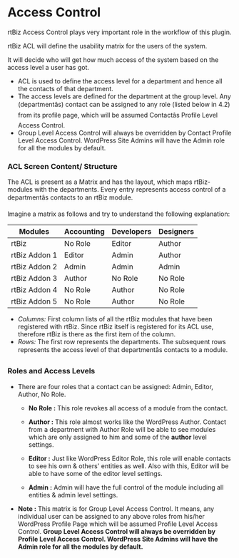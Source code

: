Access Control
==============

rtBiz Access Control plays very important role in the workflow of this plugin.

rtBiz ACL will define the usability matrix for the users of the system.

It will decide who will get how much access of the system based on the access level a user has got.

- ACL is used to define the access level for a department and hence all the contacts of that department.
- The access levels are defined for the department at the group level.  Any (departmentâs) contact can be assigned to any role (listed below in 4.2) from its profile page, which will be assumed Contactâs Profile Level Access Control.
- Group Level Access Control will always be overridden by Contact Profile Level Access Control. WordPress Site Admins will have the Admin role for all the modules by default.

### ACL Screen Content/ Structure

The ACL is present as a Matrix and has the layout, which maps rtBiz-modules with the departments. Every entry represents access control of a departmentâs contacts to an rtBiz module.

Imagine a matrix as follows and try to understand the following explanation:

 Modules			| Accounting	| Developers	| Designers
--------------------|---------------|---------------|----------
rtBiz				| No Role		| Editor		| Author
rtBiz Addon 1		| Editor		| Admin			| Author
rtBiz Addon 2		| Admin			| Admin			| Admin
rtBiz Addon 3		| Author		| No Role		| No Role
rtBiz Addon 4		| No Role		| Author		| No Role
rtBiz Addon 5		| No Role		| Author		| No Role


- *Columns:* First column lists of all the rtBiz modules that have been registered with rtBiz. Since rtBiz itself is registered for its ACL use,  therefore rtBiz is there as the first item of the column.
- *Rows:* The first row represents the departments. The subsequent rows represents the access level of that departmentâs contacts to a module.

### Roles and Access Levels

- There are four roles that a contact can be assigned: Admin, Editor, Author, No Role.

	- **No Role :** This role revokes all access of a module from the contact.

	- **Author :** This role almost works like the WordPress Author. Contact from a department with Author Role will be able to see modules which are only assigned to him and some of the **author** level settings.

	- **Editor :** Just like WordPress Editor Role, this role will enable contacts to see his own & others' entities as well. Also with this, Editor will be able to have some of the editor level settings.

	- **Admin :** Admin will have the full control of the module including all entities & admin level settings.

- **Note :** This matrix is for Group Level Access Control. It means, any individual user can be assigned to any above roles from his/her WordPress Profile Page which will be assumed Profile Level Access Control. **Group Level Access Control will always be overridden by Profile Level Access Control. WordPress Site Admins will have the Admin role for all the modules by default.**
